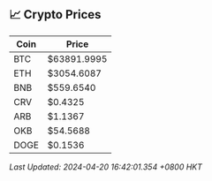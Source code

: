 ## 📈 Crypto Prices

| Coin | Price |
| ---- | ----- |
| BTC | $63891.9995 |
| ETH | $3054.6087 |
| BNB | $559.6540 |
| CRV | $0.4325 |
| ARB | $1.1367 |
| OKB | $54.5688 |
| DOGE | $0.1536 |

_Last Updated: 2024-04-20 16:42:01.354 +0800 HKT_